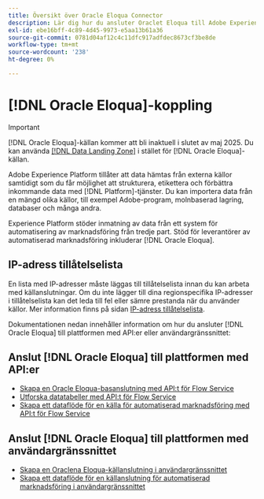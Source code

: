 ```yaml
---
title: Översikt över Oracle Eloqua Connector
description: Lär dig hur du ansluter Oraclet Eloqua till Adobe Experience Platform med hjälp av API:er eller användargränssnittet.
exl-id: ebe16bff-4c89-4d45-9973-e5aa13b61a36
source-git-commit: 0781d04af12c4c11dfc917adfdec8673cf3be8de
workflow-type: tm+mt
source-wordcount: '238'
ht-degree: 0%

---
```


# [!DNL Oracle Eloqua]-koppling

>[!IMPORTANT]
>
>[!DNL Oracle Eloqua]-källan kommer att bli inaktuell i slutet av maj 2025. Du kan använda [[!DNL Data Landing Zone]](../cloud-storage/data-landing-zone.md) i stället för [!DNL Oracle Eloqua]-källan.

Adobe Experience Platform tillåter att data hämtas från externa källor samtidigt som du får möjlighet att strukturera, etikettera och förbättra inkommande data med [!DNL Platform]-tjänster. Du kan importera data från en mängd olika källor, till exempel Adobe-program, molnbaserad lagring, databaser och många andra.

Experience Platform stöder inmatning av data från ett system för automatisering av marknadsföring från tredje part. Stöd för leverantörer av automatiserad marknadsföring inkluderar [!DNL Oracle Eloqua].

## IP-adress tillåtelselista

En lista med IP-adresser måste läggas till tillåtelselista innan du kan arbeta med källanslutningar. Om du inte lägger till dina regionspecifika IP-adresser i tillåtelselista kan det leda till fel eller sämre prestanda när du använder källor. Mer information finns på sidan [IP-adress tillåtelselista](../../ip-address-allow-list.md).

Dokumentationen nedan innehåller information om hur du ansluter [!DNL Oracle Eloqua] till plattformen med API:er eller användargränssnittet:

## Anslut [!DNL Oracle Eloqua] till plattformen med API:er

* [Skapa en Oracle Eloqua-basanslutning med API:t för Flow Service](../../tutorials/api/create/marketing-automation/oracle-eloqua.md)
* [Utforska datatabeller med API:t för Flow Service](../../tutorials/api/explore/tabular.md)
* [Skapa ett dataflöde för en källa för automatiserad marknadsföring med API:t för Flow Service](../../tutorials/api/collect/marketing-automation.md)

## Anslut [!DNL Oracle Eloqua] till plattformen med användargränssnittet

* [Skapa en Oraclena Eloqua-källanslutning i användargränssnittet](../../tutorials/ui/create/marketing-automation/oracle-eloqua.md)
* [Skapa ett dataflöde för en källanslutning för automatiserad marknadsföring i användargränssnittet](../../tutorials/ui/dataflow/marketing-automation.md)
